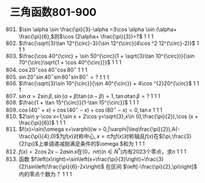 # 三角函数801-900
801. $\sin \alpha \sin \frac{\pi}{3}-\alpha =3\cos \alpha \sin (\alpha+ \frac{\pi}{6},$则$\cos (2\alpha+ \frac{\pi}{3})=?$	1	1	1
802. $\frac{\sqrt{3}\tan 12^{\circ}-3}{\sin 12^{\circ}(4\cos ^2 12^{\circ}-2)}$	1	1	1
803. $\frac{\cos 40^{\circ} + \sin 50^{\circ}(1 + \sqrt{3}\tan 10^{\circ})}{\sin 70^{\circ}\sqrt{1 + \cos 40^{\circ}}}$	1	1	1
804. $\cos 20^{\circ}\cos 40^{\circ}\cos 80^{\circ}$	1	1	1
805. $\sin 20^{\circ} \sin 40^{\circ} \sin 60^{\circ} \sin 80^{\circ}=?$	1	1	1
806. $\frac{\sqrt{3}\sin 10^{\circ}}{\sin 40^{\circ}} + 4\cos ^{2}20^{\circ}$	1	1	1
807. $\sin \alpha =2\sin \beta ,\sin (\alpha+ \beta ) \tan (\alpha -\beta )=1,\tan \alpha \tan \beta=?$	1	1	1
808. $\frac{1 + \tan 15^{\circ}}{1-\tan 15^{\circ}}$	1	1	1
809. $\cos (40^{\circ} + x) + \cos (40^{\circ}-x) + \cos (80^{\circ}-x)=0,\tan x$	1	1	1
810. $2\sin y-\cos x=1,\sin x + 2\cos y=\sqrt{3},x\in (0,\frac{\pi}{2}),\cos (x + \frac{\pi}{6})$	1	1	1
811. $f(x)=\sin(\omega x+\varphi)(w > 0,|\varphi|\leq\frac{\pi}{2}),A(-\frac{\pi}{4},0)$为$f(x)$对称中心$,x=\pi$为$f(x)$对称轴且$f(x)$在$[\pi,\frac{3}{2}\pi]$上单调递减刚满足条件的$\omega $和为 	1	1	1
812. $f(x)=2\cos2x-2a \sin x$在$(0$，$n\pi)(n\in N^{*})$内有$2023$个零点，求$n$	1	1	1
813. 函数 $f\left(x\right)=\sin\left(x+\frac{\pi}{3}\right)+\frac{3}{2}\sin\left(\frac{\pi}{6}-2x\right)$ 在区间 $\left[-\frac{\pi}{2},\pi\right]$ 内的零点个数为？	1	1	1